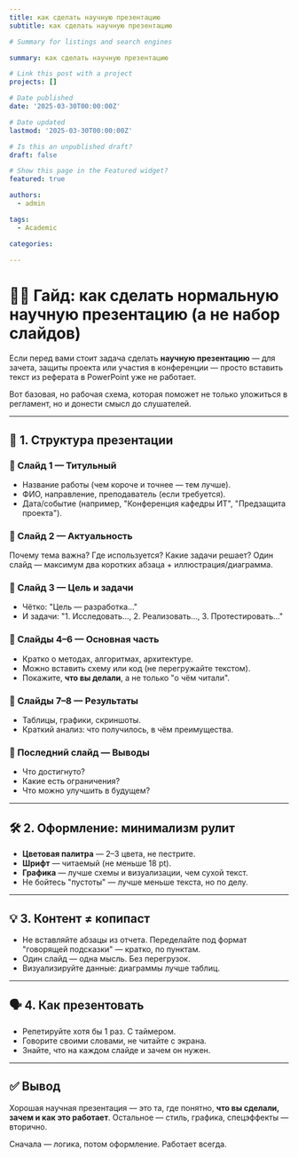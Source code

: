 ```yaml
---
title: как сделать научную презентацию
subtitle: как сделать научную презентацию

# Summary for listings and search engines

summary: как сделать научную презентацию

# Link this post with a project
projects: []

# Date published
date: '2025-03-30T00:00:00Z'

# Date updated
lastmod: '2025-03-30T00:00:00Z'

# Is this an unpublished draft?
draft: false

# Show this page in the Featured widget?
featured: true

authors:
  - admin

tags:
  - Academic

categories:
  
---
```


# 🧑‍💻 Гайд: как сделать нормальную научную презентацию (а не набор слайдов)

Если перед вами стоит задача сделать **научную презентацию** — для зачета, защиты проекта или участия в конференции — просто вставить текст из реферата в PowerPoint уже не работает.

Вот базовая, но рабочая схема, которая поможет не только уложиться в регламент, но и донести смысл до слушателей.

---

## 🧱 1. Структура презентации

### 🔹 Слайд 1 — Титульный
- Название работы (чем короче и точнее — тем лучше).
- ФИО, направление, преподаватель (если требуется).
- Дата/событие (например, "Конференция кафедры ИТ", "Предзащита проекта").

### 🔹 Слайд 2 — Актуальность
Почему тема важна? Где используется? Какие задачи решает? Один слайд — максимум два коротких абзаца + иллюстрация/диаграмма.

### 🔹 Слайд 3 — Цель и задачи
- Чётко: "Цель — разработка…"  
- И задачи: "1. Исследовать..., 2. Реализовать..., 3. Протестировать…"

### 🔹 Слайды 4–6 — Основная часть
- Кратко о методах, алгоритмах, архитектуре.
- Можно вставить схему или код (не перегружайте текстом).
- Покажите, **что вы делали**, а не только "о чём читали".

### 🔹 Слайды 7–8 — Результаты
- Таблицы, графики, скриншоты.
- Краткий анализ: что получилось, в чём преимущества.

### 🔹 Последний слайд — Выводы
- Что достигнуто?
- Какие есть ограничения?
- Что можно улучшить в будущем?

---

## 🛠 2. Оформление: минимализм рулит

- **Цветовая палитра** — 2–3 цвета, не пестрите.
- **Шрифт** — читаемый (не меньше 18 pt).
- **Графика** — лучше схемы и визуализации, чем сухой текст.
- Не бойтесь "пустоты" — лучше меньше текста, но по делу.

---

## 💡 3. Контент ≠ копипаст

- Не вставляйте абзацы из отчета. Переделайте под формат "говорящей подсказки" — кратко, по пунктам.
- Один слайд — одна мысль. Без перегрузок.
- Визуализируйте данные: диаграммы лучше таблиц.

---

## 🗣 4. Как презентовать

- Репетируйте хотя бы 1 раз. С таймером.
- Говорите своими словами, не читайте с экрана.
- Знайте, что на каждом слайде и зачем он нужен.

---

## ✅ Вывод

Хорошая научная презентация — это та, где понятно, **что вы сделали, зачем и как это работает**. Остальное — стиль, графика, спецэффекты — вторично.

Сначала — логика, потом оформление. Работает всегда.

